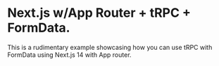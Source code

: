 # Next.js w/App Router + tRPC + FormData. 
This is a rudimentary example showcasing how you can use tRPC with FormData using Next.js 14 with App router.

